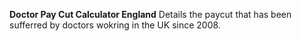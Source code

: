 **Doctor Pay Cut Calculator England**
Details the paycut that has been sufferred by doctors wokring in the UK since 2008. 
